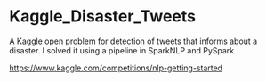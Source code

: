 # Kaggle_Disaster_Tweets
A Kaggle open problem for detection of tweets that informs about a disaster. I solved it using a pipeline in SparkNLP and PySpark

https://www.kaggle.com/competitions/nlp-getting-started
